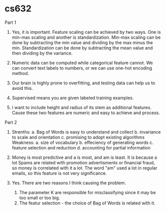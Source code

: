 # cs632
Part 1
1.	Yes, it is important. Feature scaling can be achieved by two ways. One is min-max scaling and another is standardization.
Min-max scaling can be done by subtracting the min value and dividing by the max minus the min.
Standardization can be done by subtracting the mean value and then dividing by the variance.

2.	Numeric data can be computed while categorical feature cannot.
We can convert text labels to numbers, or we can use one-hot encoding method.

3.	Our brain is highly prone to overfitting, and testing data can help us to avoid this.

4.	Supervised means you are given labeled training examples.

5.	 I want to include height and radius of its stem as additional features. Cause these two features are numeric and easy to achieve and process.

Part 2
1. Strenths: a. Bag of Words is easy to understand and collect
             b. invariance to scale and orientation
             c. promising to adopt existing algorithms
   Weakness: a. size of vocabulary
             b. effeciency of generating words
             c. feature selection and reduction
             d. accounting for partial information
             
2. Money is most predictive and a is most, and am is least.
   It is because a lot Spams are related with promotion advertisments or financial fraud, so money is correlated with it a lot. The word "am" used a lot in regular emails, so this feature is not very significance.
 
3. Yes. There are two reasons I think causing the problem. 
   1. The parameter K are responsible for misclassifying since it may be too small or too big.
   2. The featur selection - the choice of Bag of Words is related with it.
